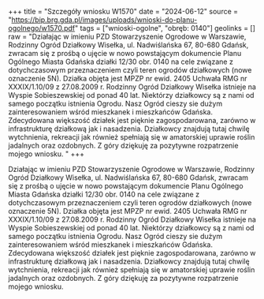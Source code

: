 +++
title = "Szczegóły wniosku W1570"
date = "2024-06-12"
source = "https://bip.brg.gda.pl/images/uploads/wnioski-do-planu-ogolnego/w1570.pdf"
tags = ["wnioski-ogolne", "obręb: 0140"]
geolinks = []
raw = "Działając w imieniu PZD Stowarzyszenie Ogrodowe w Warszawie, Rodzinny Ogród Działkowy Wisełka, ul. Nadwiślańska 67, 80-680 Gdańsk, zwracam się z prośbą o ujęcie w nowo powstającym dokumencie Planu Ogólnego Miasta Gdańska działki 12/30 obr. 0140 na cele związane z dotychczasowym przeznaczeniem czyli teren ogrodów działkowych (nowe oznaczenie 5N). Działka objęta jest MPZP nr ewid. 2405 Uchwała RMG nr XXXIX/1.10/09 z 27.08.2009 r. Rodzinny Ogród Działkowy Wisełka istnieje na Wyspie Sobieszewskiej od ponad 40 lat. Niektórzy działkowcy są z nami od samego początku istnienia Ogrodu. Nasz Ogród cieszy sie dużym zainteresowaniem wśród mieszkanek i mieszkańców Gdańska. Zdecydowana większość działek jest pięknie zagospodarowana, zarówno w infrastrukturę działkową jak i nasadzenia. Działkowcy znajdują tutaj chwilę wytchnienia, rekreacji jak również spełniają się w amatorskiej uprawie roślin jadalnych oraz ozdobnych. Z góry dziękuję za pozytywne rozpatrzenie mojego wniosku. "
+++

Działając w imieniu PZD Stowarzyszenie Ogrodowe w Warszawie, Rodzinny Ogród
Działkowy Wisełka, ul. Nadwiślańska 67, 80-680 Gdańsk, zwracam się z prośbą o ujęcie w nowo
powstającym dokumencie Planu Ogólnego Miasta Gdańska działki 12/30 obr. 0140 na cele
związane z dotychczasowym przeznaczeniem czyli teren ogrodów działkowych (nowe
oznaczenie 5N). Działka objęta jest MPZP nr ewid. 2405 Uchwała RMG nr XXXIX/1.10/09 z
27.08.2009 r. Rodzinny Ogród Działkowy Wisełka istnieje na Wyspie Sobieszewskiej od ponad 40
lat. Niektórzy działkowcy są z nami od samego początku istnienia Ogrodu. Nasz Ogród cieszy sie
dużym zainteresowaniem wśród mieszkanek i mieszkańców Gdańska. Zdecydowana większość
działek jest pięknie zagospodarowana, zarówno w infrastrukturę działkową jak i nasadzenia.
Działkowcy znajdują tutaj chwilę wytchnienia, rekreacji jak również spełniają się w amatorskiej
uprawie roślin jadalnych oraz ozdobnych. Z góry dziękuję za pozytywne rozpatrzenie mojego
wniosku.




